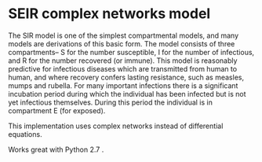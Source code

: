 # SEIR complex networks model

The SIR model is one of the simplest compartmental models, and many models are derivations of this basic form. The model consists of three compartments– S for the number susceptible, I for the number of infectious, and R for the number recovered (or immune). This model is reasonably predictive for infectious diseases which are transmitted from human to human, and where recovery confers lasting resistance, such as measles, mumps and rubella.
For many important infections there is a significant incubation period during which the individual has been infected but is not yet infectious themselves. During this period the individual is in compartment E (for exposed). 

This implementation uses complex networks instead of  differential equations.

Works great with Python 2.7 .
